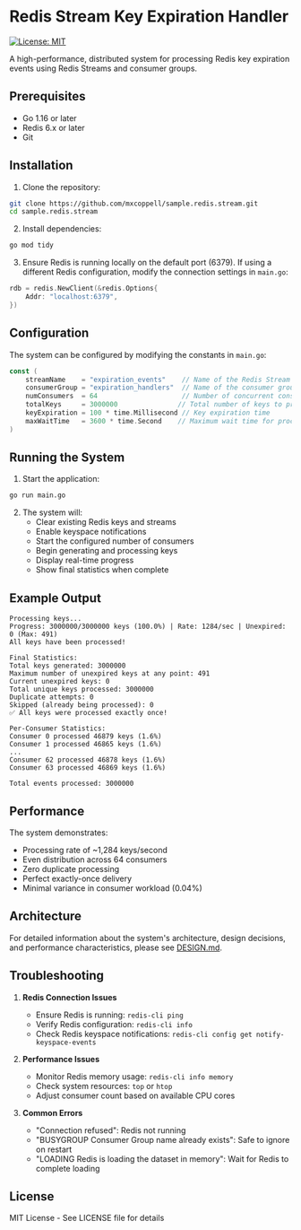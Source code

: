 # Redis Stream Key Expiration Handler

[![License: MIT](https://img.shields.io/badge/License-MIT-yellow.svg)](https://opensource.org/licenses/MIT)

A high-performance, distributed system for processing Redis key expiration events using Redis Streams and consumer groups.

## Prerequisites

- Go 1.16 or later
- Redis 6.x or later
- Git

## Installation

1. Clone the repository:
```bash
git clone https://github.com/mxcoppell/sample.redis.stream.git
cd sample.redis.stream
```

2. Install dependencies:
```bash
go mod tidy
```

3. Ensure Redis is running locally on the default port (6379). If using a different Redis configuration, modify the connection settings in `main.go`:
```go
rdb = redis.NewClient(&redis.Options{
    Addr: "localhost:6379",
})
```

## Configuration

The system can be configured by modifying the constants in `main.go`:

```go
const (
    streamName    = "expiration_events"    // Name of the Redis Stream
    consumerGroup = "expiration_handlers"  // Name of the consumer group
    numConsumers  = 64                     // Number of concurrent consumers
    totalKeys     = 3000000               // Total number of keys to process
    keyExpiration = 100 * time.Millisecond // Key expiration time
    maxWaitTime   = 3600 * time.Second    // Maximum wait time for processing
)
```

## Running the System

1. Start the application:
```bash
go run main.go
```

2. The system will:
   - Clear existing Redis keys and streams
   - Enable keyspace notifications
   - Start the configured number of consumers
   - Begin generating and processing keys
   - Display real-time progress
   - Show final statistics when complete

## Example Output

```
Processing keys...
Progress: 3000000/3000000 keys (100.0%) | Rate: 1284/sec | Unexpired: 0 (Max: 491)     
All keys have been processed!

Final Statistics:
Total keys generated: 3000000
Maximum number of unexpired keys at any point: 491
Current unexpired keys: 0
Total unique keys processed: 3000000
Duplicate attempts: 0
Skipped (already being processed): 0
✅ All keys were processed exactly once!

Per-Consumer Statistics:
Consumer 0 processed 46879 keys (1.6%)
Consumer 1 processed 46865 keys (1.6%)
...
Consumer 62 processed 46878 keys (1.6%)
Consumer 63 processed 46869 keys (1.6%)

Total events processed: 3000000
```

## Performance

The system demonstrates:
- Processing rate of ~1,284 keys/second
- Even distribution across 64 consumers
- Zero duplicate processing
- Perfect exactly-once delivery
- Minimal variance in consumer workload (0.04%)

## Architecture

For detailed information about the system's architecture, design decisions, and performance characteristics, please see [DESIGN.md](DESIGN.md).

## Troubleshooting

1. **Redis Connection Issues**
   - Ensure Redis is running: `redis-cli ping`
   - Verify Redis configuration: `redis-cli info`
   - Check Redis keyspace notifications: `redis-cli config get notify-keyspace-events`

2. **Performance Issues**
   - Monitor Redis memory usage: `redis-cli info memory`
   - Check system resources: `top` or `htop`
   - Adjust consumer count based on available CPU cores

3. **Common Errors**
   - "Connection refused": Redis not running
   - "BUSYGROUP Consumer Group name already exists": Safe to ignore on restart
   - "LOADING Redis is loading the dataset in memory": Wait for Redis to complete loading

## License

MIT License - See LICENSE file for details 